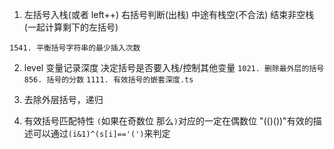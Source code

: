 1. 左括号入栈(或者 left++)
   右括号判断(出栈)
   中途有栈空(不合法)
   结束非空栈(一起计算剩下的左括号)

`1541. 平衡括号字符串的最少插入次数`

2. level 变量记录深度 决定括号是否要入栈/控制其他变量
   `1021. 删除最外层的括号`
   `856. 括号的分数`
   `1111. 有效括号的嵌套深度.ts`
3. 去除外层括号，递归

4. 有效括号匹配特性
   `(`如果在奇数位 那么`)`对应的一定在偶数位
   "(()())"有效的描述可以通过`(i&1)^(s[i]=='(')`来判定
